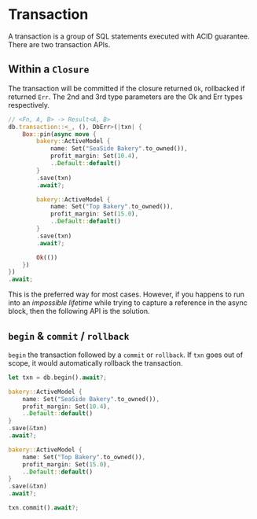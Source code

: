 # Transaction

A transaction is a group of SQL statements executed with ACID guarantee. There are two transaction APIs.

## Within a `Closure`

The transaction will be committed if the closure returned `Ok`, rollbacked if returned `Err`. The 2nd and 3rd type parameters are the Ok and Err types respectively.

```rust
// <Fn, A, B> -> Result<A, B>
db.transaction::<_, (), DbErr>(|txn| {
    Box::pin(async move {
        bakery::ActiveModel {
            name: Set("SeaSide Bakery".to_owned()),
            profit_margin: Set(10.4),
            ..Default::default()
        }
        .save(txn)
        .await?;

        bakery::ActiveModel {
            name: Set("Top Bakery".to_owned()),
            profit_margin: Set(15.0),
            ..Default::default()
        }
        .save(txn)
        .await?;

        Ok(())
    })
})
.await;
```

This is the preferred way for most cases. However, if you happens to run into an *impossible lifetime* while trying to capture a reference in the async block, then the following API is the solution.

## `begin` & `commit` / `rollback`

`begin` the transaction followed by a `commit` or `rollback`. If `txn` goes out of scope, it would automatically rollback the transaction.

```rust
let txn = db.begin().await?;

bakery::ActiveModel {
    name: Set("SeaSide Bakery".to_owned()),
    profit_margin: Set(10.4),
    ..Default::default()
}
.save(&txn)
.await?;

bakery::ActiveModel {
    name: Set("Top Bakery".to_owned()),
    profit_margin: Set(15.0),
    ..Default::default()
}
.save(&txn)
.await?;

txn.commit().await?;
```

